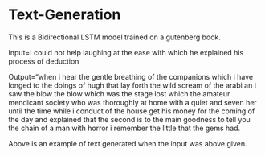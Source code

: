 # Text-Generation

This is a Bidirectional LSTM model trained on a gutenberg book.

Input=I could not help laughing at the ease with which he explained his process of deduction 

Output=“when i hear the gentle breathing of the companions which i have longed to the doings of hugh that lay forth the wild scream of the arabi
        an i saw the blow the blow which was the stage lost which the amateur mendicant society who was thoroughly at home with a quiet and seven
        her until the time while i conduct of the house get his money for the coming of the day and explained that the second is to the main goodness
        to tell you the chain of a man with horror i remember the little that the gems had.

Above is an example of text generated when the input was above given.

      

